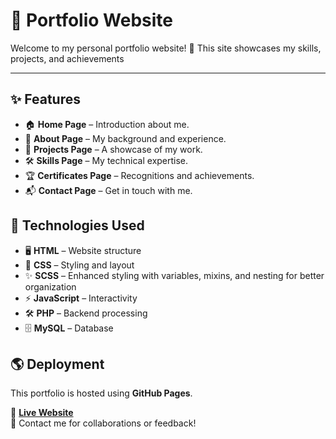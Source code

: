 # 🌟 Portfolio Website

Welcome to my personal portfolio website! 🚀 This site showcases my skills, projects, and achievements

---

## ✨ Features

- 🏠 **Home Page** – Introduction about me.
- 📖 **About Page** – My background and experience.
- 💼 **Projects Page** – A showcase of my work.
- 🛠 **Skills Page** – My technical expertise.
- 🏆 **Certificates Page** – Recognitions and achievements.
- 📬 **Contact Page** – Get in touch with me.



## 🚀 Technologies Used

- 🖥 **HTML** – Website structure
- 🎨 **CSS** – Styling and layout
- ✨ **SCSS** – Enhanced styling with variables, mixins, and nesting for better organization
- ⚡ **JavaScript** – Interactivity
- 🛠 **PHP** – Backend processing
- 🗄 **MySQL** – Database 



## 🌎 Deployment

This portfolio is hosted using **GitHub Pages**.

🔗 [**Live Website**](https://kawyawarnasuriya.github.io/portfolio/)  
📩 Contact me for collaborations or feedback!



